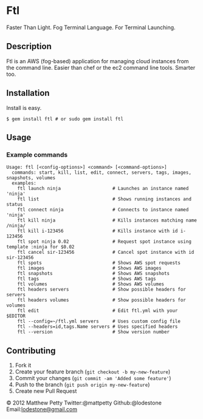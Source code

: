 # Ftl

Faster Than Light. Fog Terminal Language. For Terminal Launching.

## Description

Ftl is an AWS (fog-based) application for managing cloud instances from the command line.
Easier than chef or the ec2 command line tools. Smarter too.

## Installation

Install is easy.

    $ gem install ftl # or sudo gem install ftl

## Usage

### Example commands

    Usage: ftl [<config-options>] <command> [<command-options>]
      commands: start, kill, list, edit, connect, servers, tags, images, snapshots, volumes
      examples:
        ftl launch ninja                   # Launches an instance named 'ninja'
        ftl list                           # Shows running instances and status
        ftl connect ninja                  # Connects to instance named 'ninja'
        ftl kill ninja                     # Kills instances matching name /ninja/
        ftl kill i-123456                  # Kills instance with id i-123456
        ftl spot ninja 0.02                # Request spot instance using template :ninja for $0.02
        ftl cancel sir-123456              # Cancel spot instance with id sir-123456
        ftl spots                          # Shows AWS spot requests
        ftl images                         # Shows AWS images
        ftl snapshots                      # Shows AWS snapshots
        ftl tags                           # Shows AWS tags
        ftl volumes                        # Shows AWS volumes
        ftl headers servers                # Show possible headers for servers
        ftl headers volumes                # Show possible headers for volumes
        ftl edit                           # Edit ftl.yml with your $EDITOR
        ftl --config=~/ftl.yml servers     # Uses custom config file 
        ftl --headers=id,tags.Name servers # Uses specified headers 
        ftl --version                      # Show version number

## Contributing

1. Fork it
2. Create your feature branch (`git checkout -b my-new-feature`)
3. Commit your changes (`git commit -am 'Added some feature'`)
4. Push to the branch (`git push origin my-new-feature`)
5. Create new Pull Request

© 2012 Matthew Petty Twitter:@mattpetty Github:@lodestone Email:lodestone@gmail.com
